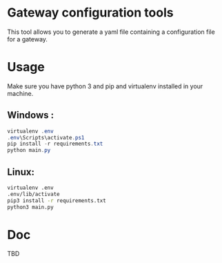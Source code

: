 # Gateway configuration tools

This tool allows you to generate a yaml file containing a configuration file for a gateway.

# Usage

Make sure you have python 3 and pip and virtualenv installed in your machine.

## Windows :

```powershell
virtualenv .env
.env\Scripts\activate.ps1
pip install -r requirements.txt
python main.py
```
## Linux:

```bash
virtualenv .env
.env/lib/activate
pip3 install -r requirements.txt
python3 main.py
```

# Doc

TBD
